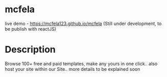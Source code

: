 # mcfela

live demo - https://mcfela123.github.io/mcfela (Still under development, to be publish with reactJS)

# Description

Browse 100+ free and paid templates, make any yours in one click.. also host your site within our Site.. more details to be explained soon
